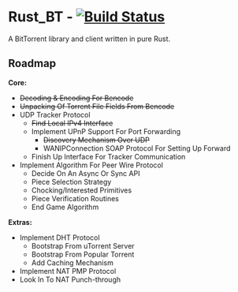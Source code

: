 Rust_BT - [![Build Status](https://travis-ci.org/GGist/RustBT.svg)](https://travis-ci.org/GGist/RustBT)
=======
A BitTorrent library and client written in pure Rust.

Roadmap
-------
**Core:**
* ~~Decoding & Encoding For Bencode~~
* ~~Unpacking Of Torrent File Fields From Bencode~~
* UDP Tracker Protocol
	* ~~Find Local IPv4 Interface~~
	* Implement UPnP Support For Port Forwarding
		* ~~Discovery Mechanism Over UDP~~
		* WANIPConnection SOAP Protocol For Setting Up Forward
	* Finish Up Interface For Tracker Communication
* Implement Algorithm For Peer Wire Protocol
	* Decide On An Async Or Sync API
	* Piece Selection Strategy
	* Chocking/Interested Primitives
	* Piece Verification Routines
	* End Game Algorithm
    
**Extras:**
* Implement DHT Protocol
    * Bootstrap From uTorrent Server
    * Bootstrap From Popular Torrent
    * Add Caching Mechanism
* Implement NAT PMP Protocol
* Look In To NAT Punch-through
